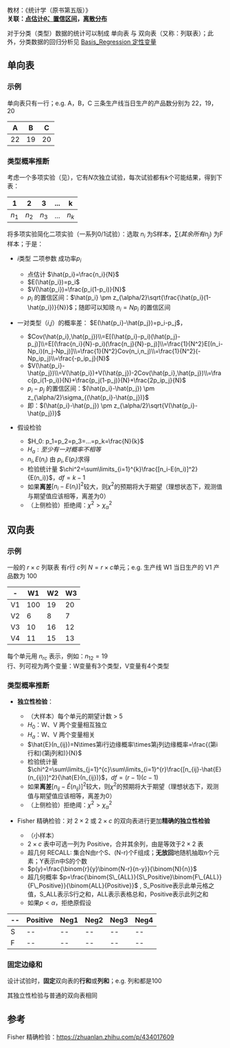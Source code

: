 <script>
MathJax = {
  tex: {
    inlineMath: [['$', '$'], ['\\(', '\\)']]
  },
  svg: {
    fontCache:   'global'   // 'local',or 'global' or 'none'
  }
};
</script>
<script type="text/javascript" id="MathJax-script" async
  src="https://cdn.jsdelivr.net/npm/mathjax@3/es5/tex-svg.js">
</script>
<script type="text/javascript" id="MathJax-script" async
  src="http://127.0.0.1:8000/Bioinfo/Statistics/Basis/tex-svg.js">
</script>
<script type="text/javascript" id="MathJax-script" async
  src="https://github.com/Jiarong-L/notes/blob/main/docs/Bioinfo/Statistics/Basis/tex-svg.js">
</script>

<style>
img{
    width: 60%;
}
</style>




教材：《统计学（原书第五版）》  
**关联：[点估计$\hat{\theta}$、置信区间](Basis.md#10)，[离散分布](Basis.md#5)**



对于分类（类型）数据的统计可以制成 单向表 与 双向表（又称：列联表）；此外，分类数据的回归分析见 [Basis_Regression 定性变量](Basis_Regression.md#_14)

## 单向表

### 示例
单向表只有一行；e.g. A，B，C 三条生产线当日生产的产品数分别为 22，19，20

| A | B | C |
| -- | -- | -- |
| 22 | 19 | 20 |

### 类型概率推断

考虑一个多项实验（见），它有$N$次独立试验，每次试验都有$k$个可能结果，得到下表：

| 1 | 2 | 3 | ... | k |
| -- | -- | -- | -- | -- |
| $n_1$ | $n_2$ | $n_3$ | ... | $n_k$ |


将多项实验简化二项实验（一系列0/1试验）：选取 $n_i$ 为S样本，$\sum (其余所有n_j$) 为F样本；于是：

* $i$类型 二项参数 成功率$p_i$ 
  - 点估计 $\hat{p_i}=\frac{n_i}{N}$
  - $E(\hat{p_i})=p_i$
  - $V(\hat{p_i})=\frac{p_i(1-p_i)}{N}$
  - $p_i$ 的置信区间：$\hat{p_i} \pm z_{\alpha/2}\sqrt{\frac{\hat{p_i}(1-\hat{p_i})}{N}}$；随即可以知晓 $n_i=Np_i$ 的置信区间


* 一对类型（$i$,$j$）的概率差： $E(\hat{p_i}-\hat{p_j})=p_i-p_j$，
  - $Cov(\hat{p_i},\hat{p_j})\\=E[(\hat{p_i}-p_i)(\hat{p_j}-p_j)]\\=E[(\frac{n_i}{N}-p_i)(\frac{n_j}{N}-p_j)]\\=\frac{1}{N^2}E[(n_i-Np_i)(n_j-Np_j)]\\=\frac{1}{N^2}Cov(n_i,n_j)\\=\frac{1}{N^2}(-Np_ip_j)\\=\frac{-p_ip_j}{N}$
  - $V(\hat{p_i}-\hat{p_j})\\=V(\hat{p_i})+V(\hat{p_j})-2Cov(\hat{p_i},\hat{p_j})\\=\frac{p_i(1-p_i)}{N}+\frac{p_j(1-p_j)}{N}+\frac{2p_ip_j}{N}$
  - $p_i-p_j$ 的置信区间：$(\hat{p_i}-\hat{p_j}) \pm z_{\alpha/2}\sigma_{(\hat{p_i}-\hat{p_j})}$
  - 即：$(\hat{p_i}-\hat{p_j}) \pm z_{\alpha/2}\sqrt{V(\hat{p_i}-\hat{p_j})}$


* 假设检验
  - $H_0: p_1=p_2=p_3=...=p_k=\frac{N}{k}$
  - $H_a: 至少有一对概率不相等$
  - $n_i,E(n_i)$ 由 $p_i,E(p_i)$求得
  - 检验统计量 $\chi^2=\sum\limits_{i=1}^{k}\frac{[n_i-E(n_i)]^2}{E(n_i)}$，$df=k-1$
  - 如果**离差**$[n_i-E(n_i)]^2$较大，则$\chi^2$的预期将大于期望（理想状态下，观测值与期望值应该相等，离差为0）
  - （上侧检验）拒绝阈：$\chi^2 > \chi^2_{\alpha}$



## 双向表

### 示例
一般的 $r \times c$ 列联表 有$r$行 $c$列 $N=r \times c$单元；e.g. 生产线 W1 当日生产的 V1 产品数为 100

| - | W1 | W2 | W3 |
| -- | -- | -- | -- |
| V1 | 100 | 19 | 20 |
| V2 | 6 | 8 | 7 |
| V3 | 10 | 16 | 12 |
| V4 | 11 | 15 | 13 |

每个单元用 $n_{rc}$ 表示，例如：$n_{12}=19$   
行、列可视为两个变量：W变量有3个类型，V变量有4个类型

### 类型概率推断


* **独立性检验**：
  - （大样本）每个单元的期望计数 > 5
  - $H_0$：W、V 两个变量相互独立
  - $H_a$：W、V 两个变量相关
  - $\hat{E}(n_{ij})=N\times第i行边缘概率\times第j列边缘概率=\frac{(第i行和)(第j列和)}{N}$
  - 检验统计量 $\chi^2=\sum\limits_{j=1}^{c}\sum\limits_{i=1}^{r}\frac{[n_{ij}-\hat{E}(n_{ij})]^2}{\hat{E}(n_{ij})}$，$df=(r-1)(c-1)$
  - 如果**离差**$[n_{ij}-\hat{E}(n_{ij})]^2$较大，则$\chi^2$的预期将大于期望（理想状态下，观测值与期望值应该相等，离差为0）
  - （上侧检验）拒绝阈：$\chi^2 > \chi^2_{\alpha}$



* Fisher 精确检验：对 $2 \times 2$ 或 $2 \times c$ 的双向表进行更加**精确的独立性检验**
  - （小样本）
  - $2 \times c$ 表中可选一列为 Positive，合并其余列，由是等效于$2 \times 2$ 表
  - 超几何 RECALL: 集合N由r个S、(N-r)个F组成；**无放回**地随机抽取n个元素；Y表示n中S的个数
  - $p(y)=\frac{\binom{r}{y}\binom{N-r}{n-y}}{\binom{N}{n}}$
  - 超几何概率 $p=\frac{\binom{S\_{ALL}}{S\_Positive}\binom{F\_{ALL}}{F\_Positive}}{\binom{ALL}{Positive}}$ , S_Positive表示此单元格之值，S_ALL表示S行之和，ALL表示表格总和，Positive表示此列之和
  - 如果$p<\alpha$，拒绝原假设
  



| -- | Positive | Neg1 | Neg2 | Neg3 | Neg4 |
| -- | -- | -- | -- | -- | -- |
| S | -- | -- | -- | -- | -- |
| F | -- | -- | -- | -- | -- |


### 固定边缘和

设计试验时，**固定**双向表的**行和**或**列和**；e.g. 列和都是100   

其独立性检验与普通的双向表相同


## 参考
Fisher 精确检验：https://zhuanlan.zhihu.com/p/434017609


